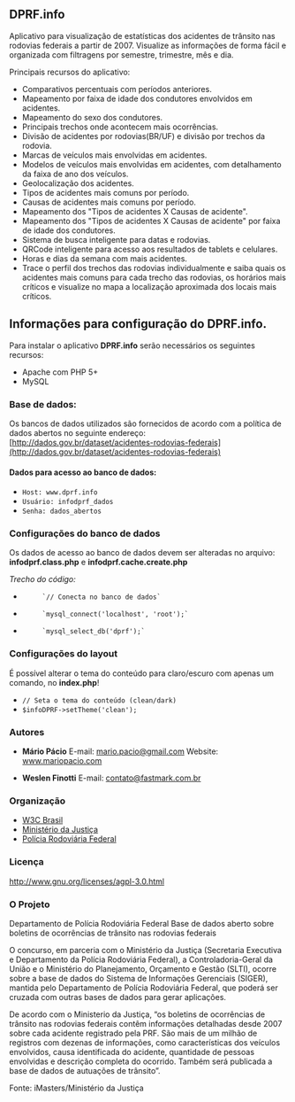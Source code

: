 ## DPRF.info

Aplicativo para visualização de estatísticas dos acidentes de trânsito nas rodovias federais a partir de 2007. 
Visualize as informações de forma fácil e organizada com filtragens por semestre, trimestre, mês e dia.

Principais recursos do aplicativo:

 * Comparativos percentuais com períodos anteriores.
 * Mapeamento por faixa de idade dos condutores envolvidos em acidentes.
 * Mapeamento do sexo dos condutores.
 * Principais trechos onde acontecem mais ocorrências.
 * Divisão de acidentes por rodovias(BR/UF) e divisão por trechos da rodovia.
 * Marcas de veículos mais envolvidas em acidentes.
 * Modelos de veículos mais envolvidas em acidentes, com detalhamento da faixa de ano dos veículos.
 * Geolocalização dos acidentes.
 * Tipos de acidentes mais comuns por período.
 * Causas de acidentes mais comuns por período.
 * Mapeamento dos "Tipos de acidentes X Causas de acidente".
 * Mapeamento dos "Tipos de acidentes X Causas de acidente" por faixa de idade dos condutores.
 * Sistema de busca inteligente para datas e rodovias.
 * QRCode inteligente para acesso aos resultados de tablets e celulares.
 * Horas e dias da semana com mais acidentes.
 * Trace o perfil dos trechos das rodovias individualmente e saiba quais os acidentes mais comuns para cada trecho das 
   rodovias, os horários mais críticos e visualize no mapa a localização aproximada dos locais mais críticos.


## Informações para configuração do DPRF.info.

Para instalar o aplicativo **DPRF.info** serão necessários os seguintes recursos:

* Apache com PHP 5+
* MySQL 

### **Base de dados:**

Os bancos de dados utilizados são fornecidos de acordo com a política de dados abertos no seguinte endereço: 
[http://dados.gov.br/dataset/acidentes-rodovias-federais](http://dados.gov.br/dataset/acidentes-rodovias-federais)

#### **Dados para acesso ao banco de dados:**
- `Host: www.dprf.info`
- `Usuário: infodprf_dados`
- `Senha: dados_abertos`

### Configurações do banco de dados

Os dados de acesso ao banco de dados devem ser alteradas no arquivo: 
**infodprf.class.php** e **infodprf.cache.create.php**

_Trecho do código:_
*          `// Conecta no banco de dados`
*          `mysql_connect('localhost', 'root');`
*          `mysql_select_db('dprf');`


### Configurações do layout

É possível alterar o tema do conteúdo para claro/escuro com apenas um comando, no **index.php**!

* `// Seta o tema do conteúdo (clean/dark)`
* `$infoDPRF->setTheme('clean');`


### Autores
* **Mário Pácio**
E-mail: mario.pacio@gmail.com
Website: www.mariopacio.com

* **Weslen Finotti**
E-mail: contato@fastmark.com.br


### Organização
* [W3C Brasil](http://www.w3c.br/)
* [Ministério da Justiça](http://portal.mj.gov.br/)
* [Polícia Rodoviária Federal](http://www.dprf.gov.br/)

### Licença
http://www.gnu.org/licenses/agpl-3.0.html

### O Projeto

Departamento de Polícia Rodoviária Federal
Base de dados aberto sobre boletins de ocorrências de trânsito nas rodovias federais

O concurso, em parceria com o Ministério da Justiça (Secretaria Executiva e Departamento da Polícia Rodoviária Federal), a Controladoria-Geral da União e o Ministério do Planejamento, Orçamento e Gestão (SLTI), ocorre sobre a base de dados do Sistema de Informações Gerenciais (SIGER), mantida pelo Departamento de Polícia Rodoviária Federal, que poderá ser cruzada com outras bases de dados para gerar aplicações.

De acordo com o Ministerio da Justiça, “os boletins de ocorrências de trânsito nas rodovias federais contêm informações detalhadas desde 2007 sobre cada acidente registrado pela PRF. São mais de um milhão de registros com dezenas de informações, como características dos veículos envolvidos, causa identificada do acidente, quantidade de pessoas envolvidas e descrição completa do ocorrido. Também será publicada a base de dados de autuações de trânsito”.

Fonte: iMasters/Ministério da Justiça


